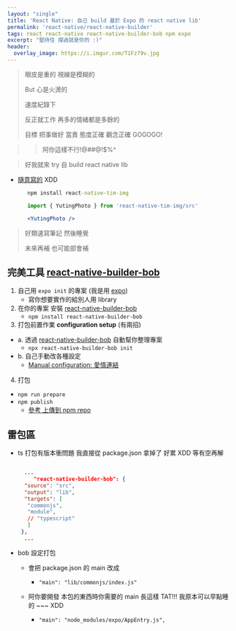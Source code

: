 ```yaml
---
layout: "single"
title: 'React Native: 自己 build 基於 Expo 的 react native lib'
permalink: 'react-native/react-native-builder'
tags: react react-native react-native-builder-bob npm expo
excerpt: "堅持住 撐過就是你的 :)"
header:
  overlay_image: https://i.imgur.com/T1Fz79v.jpg
---
```


> 眼皮是重的 視線是模糊的
>
> But 心是火燙的
>
> 速度紀錄下
>
> 反正就工作 再多的情緒都是多餘的
>
> 目標 把事做好 當責 態度正確 觀念正確 GOGOGO!


>> 阿你這樣不行!@#$%^$#@!$%^

> 好我就來 try 自 build react native lib

- [隨意寫的](https://www.npmjs.com/package/react-native-tim-img) XDD 

   ~~~cmd
      npm install react-native-tim-img
   ~~~

   ~~~jsx
      import { YutingPhoto } from 'react-native-tim-img/src'

      <YutingPhoto />
   ~~~

> 好類速寫筆記 然後睡覺
>
> 未來再補 也可能部會補

## 完美工具 [react-native-builder-bob](https://github.com/callstack/react-native-builder-bob)

1. 自己用 `expo init` 的專案  (我是用 [expo](https://expo.dev/))
   - 寫你想要實作的給別人用 library
2. 在你的專案 安裝 [react-native-builder-bob](https://github.com/callstack/react-native-builder-bob)
   - `npm install react-native-builder-bob`
3. 打包前置作業 **configuration setup** (有兩招) 
  -  a. 透過 [react-native-builder-bob](https://github.com/callstack/react-native-builder-bob) 自動幫你整理專案
      - `npx react-native-builder-bob init`
  -  b. 自己手動改各種設定
      - [Manual configuration: 愛情連結](https://github.com/callstack/react-native-builder-bob#manual-configuration)
4. 打包
  - `npm run prepare`
  - `npm publish`
     - [參考 上傳到 npm repo](https://yuting3656.github.io/yutingblog/daily-programming/i-want-npm-instal-2)


## 雷包區

- ts 打包有版本衝問題 我直接從 package.json 拿掉了 好累 XDD 等有空再解

   ~~~json

     ...
        "react-native-builder-bob": {
     "source": "src",
     "output": "lib",
     "targets": [
      "commonjs",
      "module",
      // "typescript"
      ]
    },
     ...
   ~~~

- bob 設定打包
   - 會把 package.json 的 main 改成
      - `"main": "lib/commonjs/index.js"`
   
   - 阿你要開發 本包的東西時你需要的 main 長這樣 TAT!!! 我原本可以早點睡的 ~~~ XDD
      - `"main": "node_modules/expo/AppEntry.js",`